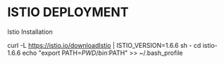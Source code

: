 # ISTIO DEPLOYMENT

Istio Installation

curl -L https://istio.io/downloadIstio | ISTIO_VERSION=1.6.6 sh -
cd istio-1.6.6
echo "export PATH=$PWD/bin:$PATH" >> ~/.bash_profile
